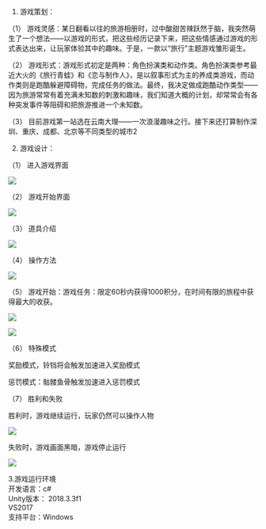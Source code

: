 1. 游戏策划：  

（1） 游戏灵感：某日翻看以往的旅游相册时，过中酸甜苦辣跃然于脑，我突然萌生了一个想法——以游戏的形式，把这些经历记录下来，把这些情感通过游戏的形式表达出来，让玩家体验其中的趣味。于是，一款以“旅行”主题游戏雏形诞生。

（2） 游戏形式：游戏形式初定是两种：角色扮演类和动作类。角色扮演类参考最近大火的《旅行青蛙》和《恋与制作人》，是以叙事形式为主的养成类游戏，而动作类则是跑酷躲避障碍物，完成任务的做法。最终，我决定做成跑酷动作类型——因为旅游常常有着充满未知数的刺激和趣味，我们知道大概的计划，却常常会有各种突发事件等阻碍和把旅游推进一个未知数。

（3） 目前游戏第一站选在云南大理——一次浪漫趣味之行。接下来还打算制作深圳、重庆、成都、北京等不同类型的城市2

2. 游戏设计：  

（1） 进入游戏界面

![](https://github.com/milkmilkrabbit/Travel-little-cat/blob/master/Assets/image/%E8%83%8C%E6%99%AF/background.png)

（2） 游戏开始界面

![](https://github.com/milkmilkrabbit/Travel-little-cat/blob/master/Assets/image/%E6%93%8D%E4%BD%9C%E6%8F%90%E7%A4%BA/%E6%B8%B8%E6%88%8F%E5%BC%80%E5%A7%8B%E5%BD%A9%E5%B8%A6%E6%95%88%E6%9E%9C%E5%9B%BE.png)

（3） 道具介绍

![](https://github.com/milkmilkrabbit/Travel-little-cat/blob/master/Assets/image/%E6%93%8D%E4%BD%9C%E6%8F%90%E7%A4%BA/%E9%81%93%E5%85%B7%E6%95%88%E6%9E%9C%E5%9B%BE.png)

（4） 操作方法

![](https://github.com/milkmilkrabbit/Travel-little-cat/blob/master/Assets/image/%E6%93%8D%E4%BD%9C%E6%8F%90%E7%A4%BA/operation.png)

（5） 游戏开始：游戏任务：限定60秒内获得1000积分，在时间有限的旅程中获得最大的收获。

![](https://github.com/milkmilkrabbit/Travel-little-cat/blob/master/Assets/image/%E5%AD%97%E4%BD%93/yunnan1.png)

![](https://github.com/milkmilkrabbit/Travel-little-cat/blob/master/Assets/image/%E6%93%8D%E4%BD%9C%E6%8F%90%E7%A4%BA/%E8%BF%9B%E5%BA%A6%E6%9D%A1%E6%95%88%E6%9E%9C%E5%9B%BE.png)

（6） 特殊模式

奖励模式，铃铛将会触发加速进入奖励模式

惩罚模式：骷髅鱼骨触发加速进入惩罚模式

（7） 胜利和失败

胜利时，游戏继续运行，玩家仍然可以操作人物

![](https://github.com/milkmilkrabbit/Travel-little-cat/blob/master/Assets/image/%E6%B8%B8%E6%88%8F%E9%80%9A%E5%85%B3/win.png)

失败时，游戏画面黑暗，游戏停止运行

![](https://github.com/milkmilkrabbit/Travel-little-cat/blob/master/Assets/image/%E6%93%8D%E4%BD%9C%E6%8F%90%E7%A4%BA/gameover1.png)

3.游戏运行环境  
开发语言：c#  
Unity版本： 2018.3.3f1  
VS2017  
支持平台：Windows  
